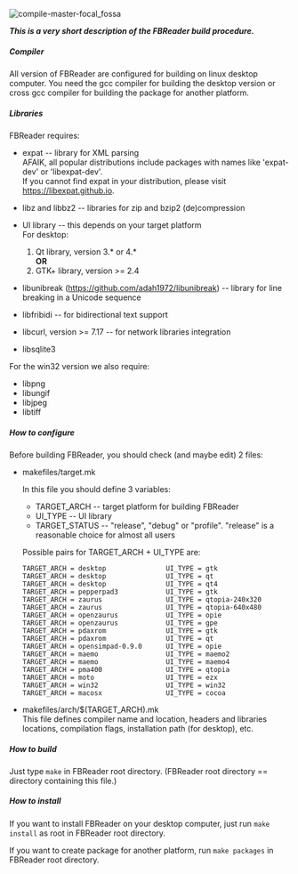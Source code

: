 ![compile-master-focal_fossa](https://github.com/alderocas/FBReader/workflows/compile-master-focal_fossa/badge.svg)

***This is a very short description of the FBReader build procedure.***

##### Compiler

All version of FBReader are configured for building on linux desktop
computer. You need the gcc compiler for building the desktop version or cross
gcc compiler for building the package for another platform.

##### Libraries

FBReader requires:
  - expat -- library for XML parsing  
      AFAIK, all popular distributions include packages with names like 'expat-dev' or 'libexpat-dev'.  
      If you cannot find expat in your distribution, please visit https://libexpat.github.io.
      
  - libz and libbz2 -- libraries for zip and bzip2 (de)compression
  - UI library -- this depends on your target platform  
      For desktop:
	1. Qt library, version 3.* or 4.*  
	  **OR**
	2. GTK+ library, version >= 2.4
	
  - libunibreak (https://github.com/adah1972/libunibreak) -- library for line breaking in a Unicode sequence
  - libfribidi -- for bidirectional text support
  - libcurl, version >= 7.17 -- for network libraries integration
  - libsqlite3
  
For the win32 version we also require:
  - libpng
  - libungif
  - libjpeg
  - libtiff

##### How to configure

Before building FBReader, you should check (and maybe edit) 2 files:  

  - makefiles/target.mk  
  
    In this file you should define 3 variables:
    
       * TARGET_ARCH -- target platform for building FBReader  
       * UI_TYPE -- UI library  
       * TARGET_STATUS -- "release", "debug" or "profile". "release" is a reasonable choice for almost all users  
       
       Possible pairs for TARGET_ARCH + UI_TYPE are:

	    TARGET_ARCH = desktop               UI_TYPE = gtk
	    TARGET_ARCH = desktop               UI_TYPE = qt
	    TARGET_ARCH = desktop               UI_TYPE = qt4
		TARGET_ARCH = pepperpad3            UI_TYPE = gtk
		TARGET_ARCH = zaurus                UI_TYPE = qtopia-240x320
		TARGET_ARCH = zaurus                UI_TYPE = qtopia-640x480
		TARGET_ARCH = openzaurus            UI_TYPE = opie
		TARGET_ARCH = openzaurus            UI_TYPE = gpe
		TARGET_ARCH = pdaxrom               UI_TYPE = gtk
		TARGET_ARCH = pdaxrom               UI_TYPE = qt
		TARGET_ARCH = opensimpad-0.9.0      UI_TYPE = opie
		TARGET_ARCH = maemo                 UI_TYPE = maemo2
		TARGET_ARCH = maemo                 UI_TYPE = maemo4
		TARGET_ARCH = pma400                UI_TYPE = qtopia
		TARGET_ARCH = moto                  UI_TYPE = ezx
		TARGET_ARCH = win32                 UI_TYPE = win32
		TARGET_ARCH = macosx                UI_TYPE = cocoa

  - makefiles/arch/$(TARGET_ARCH).mk  
     This file defines compiler name and location, headers and libraries
     locations, compilation flags, installation path (for desktop), etc.

##### How to build

Just type `make` in FBReader root directory. (FBReader root directory ==
directory containing this file.)

##### How to install

If you want to install FBReader on your desktop computer, just run `make install`
as root in FBReader root directory.

If you want to create package for another platform, run `make packages` in
FBReader root directory.
